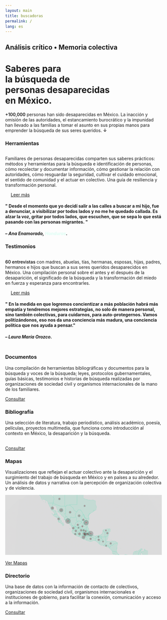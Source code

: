 ```yaml
---
layout: main
title: buscadoras
permalink: /
lang: es
---
```



<div id="cover" class="panel">
  <h2 class="page-subtitle">Análisis crítico • Memoria colectiva</h2>
  <div class="content-top">
    <h1>Saberes para <br>la búsqueda de <br><span class="color-brick">personas desaparecidas</span><br>en México.</h1>
    <p><span class="color-brick" style="font-weight:600;">+100,000</span> personas han sido desaparecidas en México. La inacción y omisión de las autoridades, el estancamiento burocrático y la impunidad han llevado a las familias a tomar el asunto en sus propias manos para emprender la búsqueda de sus seres queridos. <span class="start color-brick" style="font-weight:600;">↓</span></p>
  </div>
</div>



<div class="panel" data-color="green"></div>



<div class="content-container">
<div class="archivo animatable fadeInUp">
<h3>Herramientas</h3>

  <div class="row">

  <div class="column">  
  <div class="place_img"><!--<img src="assets/images/6C2A0616.jpg">--></div>
  </div>

  <div class="double-column">
  <p class="c1">Familiares de personas desaparecidas comparten sus saberes prácticos: métodos y herramientas para la búsqueda e identificación de personas, cómo recolectar y documentar información, cómo gestionar la relación con autoridades, cómo resguardar la seguridad, cultivar el cuidado emocional, el sentido de comunidad y el actuar en colectivo. Una guía de resiliencia y transformación personal.</p>

  <a href="{{ '/tools/' | absolute_url }}" style="margin-left:18px;">Leer más</a>
  </div>

</div><!-- row -->
</div></div><!-- content-container -->




<div class="panel spacer_a" data-color="earth"></div>




<div class="quote animatable fadeInUp">
<div class="content-container">
  <h4><span class="q-marks">"</span>
  Desde el momento que yo decidí salir a las calles a buscar a mi hijo, fue a denunciar, a visibilizar por todos lados y no me he quedado callada. Es alzar la voz, gritar por todos lados, que escuchen, que se sepa lo que está pasando con las personas migrantes.
  <span class="q-marks">"</span>
  </h4>
  <h5>– Ana Enamorado, <span style="color:#DDFEF4;">Honduras</span>.</h5>
</div></div><!-- quote content-container -->




<div class="panel spacer_a" data-color="neutro"></div>



<div class="content-container">
<div class="archivo animatable fadeInUp">
<h3>Testimonios</h3>
<div class="row">
  <div class="column">
    <div class="place_img"></div>
  </div>
  <div class="double-column">
    <p class="c1"><span class="color-brick" style="font-weight:600;">60 entrevistas</span> con madres, abuelas, tías, hermanas, esposas, hijas, padres, hermanos e hijos que buscan a sus seres queridos desaparecidos en México. Una compilación personal sobre el antes y el después de la desaparición, el significado de la búsqueda y la transformación del miedo en fuerza y esperanza para encontrarles.</p>
    <a href="{{ '/testimonios/' | absolute_url }}" style="margin-left:18px;">Leer más</a>
  </div>
</div>
</div></div>




<div class="panel spacer_a" data-color="bgcolor7"></div>


<div class="quote animatable fadeInUp">
<div class="content-container">
  <h4 class="light">"
  En la medida en que logremos concientizar a más población habrá más empatía y tendremos mejores estrategias, no solo de manera personal, sino también colectivas, para cuidarnos, para auto-protegernos. Vamos politizándonos, eso nos da una conciencia más madura, una conciencia política que nos ayuda a pensar."
  </h4>
  <h5 class="dark">– Laura María Orozco.</h5>
</div></div><!-- quote content-container -->





<div class="panel spacer_a" data-color="neutro9"></div>




<div class="content-container">
<div class="archivo animatable fadeInUp">
<div class="row">
  <div class="column">
    <h3>Documentos</h3>
    <p>Una compilación de herramientas bibliográficas y documentos para la búsqueda y voces de la búsqueda; leyes, protocolos gubernamentales, guías básicas, testimonios e historias de búsqueda realizadas por organizaciones de sociedad civil y organismos internacionales de la mano de los familiares.</p>
    <a href="{{ '/documentos/' | absolute_url }}" class="bottom">Consultar</a>
  </div>
  <div class="column">
    <h3>Bibliografía</h3>
    <p>Una selección de literatura, trabajo periodístico, análisis académico, poesía, películas, proyectos multimedia, que funciona como introducción al contexto en México, la desaparición y la búsqueda.</p><br/>
    <a href="{{ '/recursos/' | absolute_url }}" class="bottom">Consultar</a>
  </div>
</div>
</div></div>





<div class="panel spacer_a" data-color="green"></div>


<div class="content-container">
<div class="archivo animatable fadeInUp" data-color="green">
  <h3>Mapas</h3>
  <p>Visualizaciones que reflejan el actuar colectivo ante la desaparición y el surgimiento del trabajo de búsqueda en México y en países a su alrededor. Un análisis de datos y narrativa con la percepción de organización colectiva y de violencia.</p>

  <div class="main_full_img">
    <img src="assets/images/mapa_cover.gif">
  </div>

  <a href="{{ '/datavis/' | absolute_url }}">Ver Mapas</a>

</div></div>





<div class="panel" data-color="bgcolor7"></div>



<div class="content-container">
<div class="archivo animatable fadeInUp">
  <h3>Directorio</h3>
  <p>Una base de datos con la información de contacto de colectivos, organizaciones de sociedad civil, organismos internacionales e instituciones de gobierno, para facilitar la conexión, comunicación y acceso a la información.</p>
  <a href="{{ '/directorio/' | absolute_url }}">Consultar</a>
</div></div> <!-- class="content-container" -->






<div class="spacer_a"></div>
